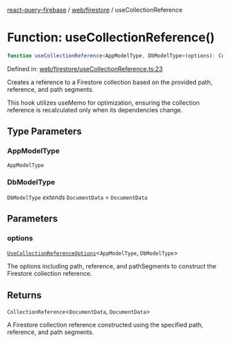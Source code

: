 [react-query-firebase](../../../modules.md) / [web/firestore](../index.md) / useCollectionReference

# Function: useCollectionReference()

```ts
function useCollectionReference<AppModelType, DbModelType>(options): CollectionReference<DocumentData, DocumentData>
```

Defined in: [web/firestore/useCollectionReference.ts:23](https://github.com/vpishuk/react-query-firebase/blob/09a15a5d938c4bdaa4fd86491bcf8ea41c16371f/web/firestore/useCollectionReference.ts#L23)

Creates a reference to a Firestore collection based on the provided path, reference, and path segments.

This hook utilizes useMemo for optimization, ensuring the collection reference is recalculated only when its dependencies change.

## Type Parameters

### AppModelType

`AppModelType`

### DbModelType

`DbModelType` *extends* `DocumentData` = `DocumentData`

## Parameters

### options

[`UseCollectionReferenceOptions`](../type-aliases/UseCollectionReferenceOptions.md)\<`AppModelType`, `DbModelType`\>

The options including path, reference, and pathSegments to construct the Firestore collection reference.

## Returns

`CollectionReference`\<`DocumentData`, `DocumentData`\>

A Firestore collection reference constructed using the specified path, reference, and path segments.
